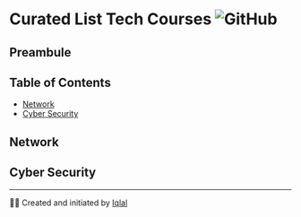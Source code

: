 # Curated List Tech Courses ![GitHub](https://img.shields.io/github/license/istiqlal-learn/tech-course)
## Preambule

## Table of Contents

- [Network](##Network)
- [Cyber Security](##CyberSecurity)
## Network

## Cyber Security

---
👨🏻 Created and initiated by [Iqlal](https://github.com/iqlal)

